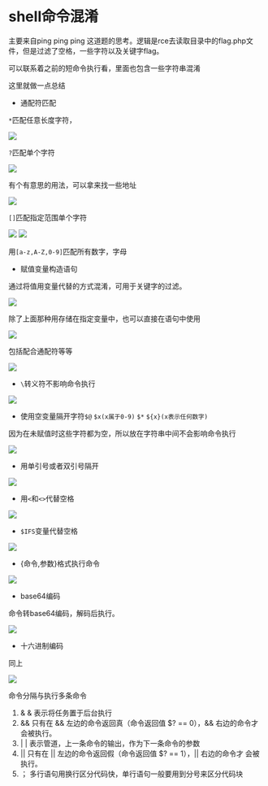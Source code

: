 # shell命令混淆

主要来自ping ping ping 这道题的思考。逻辑是rce去读取目录中的flag.php文件，但是过滤了空格，一些字符以及关键字flag。

可以联系着之前的短命令执行看，里面也包含一些字符串混淆

这里就做一点总结

- 通配符匹配
  

`*`匹配任意长度字符，

<img src='https://0xfay.github.io/public/image/210608.png'>


`?`匹配单个字符

<img src='https://0xfay.github.io/public/image/211214.png'>

有个有意思的用法，可以拿来找一些地址

<img src='https://0xfay.github.io/public/image/000456.png'>






`[]`匹配指定范围单个字符

<img src='https://0xfay.github.io/public/image/211415.png'>

<img src='https://0xfay.github.io/public/image/211617.png'>

用`[a-z,A-Z,0-9]`匹配所有数字，字母


- 赋值变量构造语句

通过将值用变量代替的方式混淆，可用于关键字的过滤。

<img src='https://0xfay.github.io/public/image/204722.png'>

除了上面那种用存储在指定变量中，也可以直接在语句中使用

<img src='https://0xfay.github.io/public/image/205518.png'>

包括配合通配符等等

<img src='https://0xfay.github.io/public/image/205758.png'>


- `\`转义符不影响命令执行

<img src='https://0xfay.github.io/public/image/213923.png'>



- 使用空变量隔开字符`$@` `$x(x属于0-9)` `$*` `${x}(x表示任何数字)`

因为在未赋值时这些字符都为空，所以放在字符串中间不会影响命令执行

<img src='https://0xfay.github.io/public/image/215318.png'>


- 用单引号或者双引号隔开

<img src='https://0xfay.github.io/public/image/220129.png'>



- 用`<`和`<>`代替空格

<img src='https://0xfay.github.io/public/image/214620.png'>


- `$IFS`变量代替空格

<img src='https://0xfay.github.io/public/image/214759.png'>


- {命令,参数}格式执行命令

<img src='https://0xfay.github.io/public/image/214131.png'>




- base64编码

命令转base64编码，解码后执行。

<img src='https://0xfay.github.io/public/image/220708.png'>

- 十六进制编码

同上

<img src='https://0xfay.github.io/public/image/221011.png'>


命令分隔与执行多条命令

1. &
& 表示将任务置于后台执行
2. &&
只有在 && 左边的命令返回真（命令返回值 $? == 0），&& 右边的命令才 会被执行。
3. |
| 表示管道，上一条命令的输出，作为下一条命令的参数
4. ||
只有在 || 左边的命令返回假（命令返回值 $? == 1），|| 右边的命令才 会被执行。
5. ；
多行语句用换行区分代码快，单行语句一般要用到分号来区分代码块

